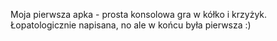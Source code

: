 Moja pierwsza apka - prosta konsolowa gra w kółko i krzyżyk. Łopatologicznie napisana, no ale w końcu była pierwsza :)